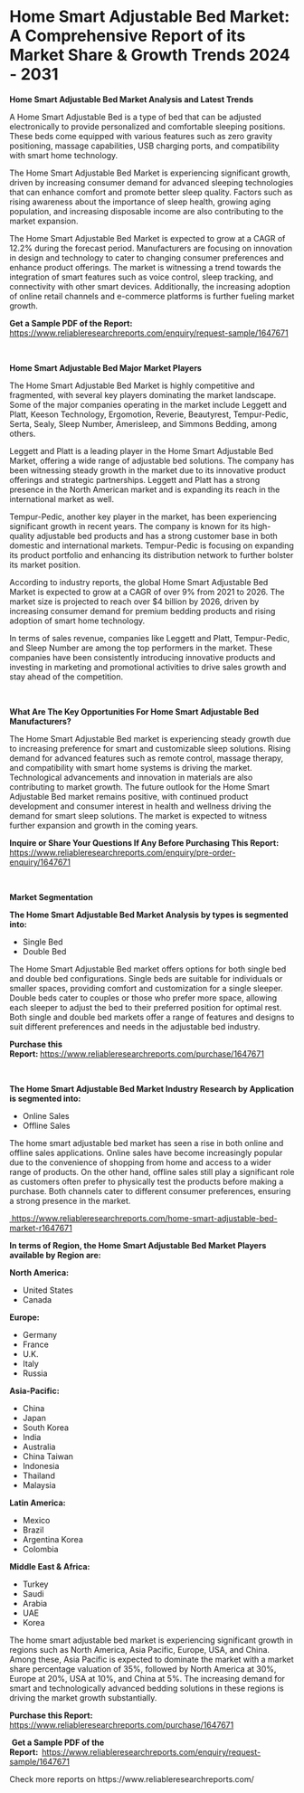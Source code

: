 <p><h1>Home Smart Adjustable Bed Market: A Comprehensive Report of its Market Share & Growth Trends 2024 - 2031</h1></p><p><strong>Home Smart Adjustable Bed Market Analysis and Latest Trends</strong></p>
<p><p>A Home Smart Adjustable Bed is a type of bed that can be adjusted electronically to provide personalized and comfortable sleeping positions. These beds come equipped with various features such as zero gravity positioning, massage capabilities, USB charging ports, and compatibility with smart home technology.</p><p>The Home Smart Adjustable Bed Market is experiencing significant growth, driven by increasing consumer demand for advanced sleeping technologies that can enhance comfort and promote better sleep quality. Factors such as rising awareness about the importance of sleep health, growing aging population, and increasing disposable income are also contributing to the market expansion.</p><p>The Home Smart Adjustable Bed Market is expected to grow at a CAGR of 12.2% during the forecast period. Manufacturers are focusing on innovation in design and technology to cater to changing consumer preferences and enhance product offerings. The market is witnessing a trend towards the integration of smart features such as voice control, sleep tracking, and connectivity with other smart devices. Additionally, the increasing adoption of online retail channels and e-commerce platforms is further fueling market growth.</p></p>
<p><strong>Get a Sample PDF of the Report:&nbsp;</strong> <a href="https://www.reliableresearchreports.com/enquiry/request-sample/1647671">https://www.reliableresearchreports.com/enquiry/request-sample/1647671</a></p>
<p>&nbsp;</p>
<p><strong>Home Smart Adjustable Bed Major Market Players</strong></p>
<p><p>The Home Smart Adjustable Bed Market is highly competitive and fragmented, with several key players dominating the market landscape. Some of the major companies operating in the market include Leggett and Platt, Keeson Technology, Ergomotion, Reverie, Beautyrest, Tempur-Pedic, Serta, Sealy, Sleep Number, Amerisleep, and Simmons Bedding, among others.</p><p>Leggett and Platt is a leading player in the Home Smart Adjustable Bed Market, offering a wide range of adjustable bed solutions. The company has been witnessing steady growth in the market due to its innovative product offerings and strategic partnerships. Leggett and Platt has a strong presence in the North American market and is expanding its reach in the international market as well.</p><p>Tempur-Pedic, another key player in the market, has been experiencing significant growth in recent years. The company is known for its high-quality adjustable bed products and has a strong customer base in both domestic and international markets. Tempur-Pedic is focusing on expanding its product portfolio and enhancing its distribution network to further bolster its market position.</p><p>According to industry reports, the global Home Smart Adjustable Bed Market is expected to grow at a CAGR of over 9% from 2021 to 2026. The market size is projected to reach over $4 billion by 2026, driven by increasing consumer demand for premium bedding products and rising adoption of smart home technology.</p><p>In terms of sales revenue, companies like Leggett and Platt, Tempur-Pedic, and Sleep Number are among the top performers in the market. These companies have been consistently introducing innovative products and investing in marketing and promotional activities to drive sales growth and stay ahead of the competition.</p></p>
<p>&nbsp;</p>
<p><strong>What Are The Key Opportunities For Home Smart Adjustable Bed Manufacturers?</strong></p>
<p><p>The Home Smart Adjustable Bed market is experiencing steady growth due to increasing preference for smart and customizable sleep solutions. Rising demand for advanced features such as remote control, massage therapy, and compatibility with smart home systems is driving the market. Technological advancements and innovation in materials are also contributing to market growth. The future outlook for the Home Smart Adjustable Bed market remains positive, with continued product development and consumer interest in health and wellness driving the demand for smart sleep solutions. The market is expected to witness further expansion and growth in the coming years.</p></p>
<p><strong>Inquire or Share Your Questions If Any Before Purchasing This Report:</strong> <a href="https://www.reliableresearchreports.com/enquiry/pre-order-enquiry/1647671">https://www.reliableresearchreports.com/enquiry/pre-order-enquiry/1647671</a></p>
<p>&nbsp;</p>
<p><strong>Market Segmentation</strong></p>
<p><strong>The Home Smart Adjustable Bed Market Analysis by types is segmented into:</strong></p>
<p><ul><li>Single Bed</li><li>Double Bed</li></ul></p>
<p><p>The Home Smart Adjustable Bed market offers options for both single bed and double bed configurations. Single beds are suitable for individuals or smaller spaces, providing comfort and customization for a single sleeper. Double beds cater to couples or those who prefer more space, allowing each sleeper to adjust the bed to their preferred position for optimal rest. Both single and double bed markets offer a range of features and designs to suit different preferences and needs in the adjustable bed industry.</p></p>
<p><strong>Purchase this Report:&nbsp;</strong><a href="https://www.reliableresearchreports.com/purchase/1647671">https://www.reliableresearchreports.com/purchase/1647671</a></p>
<p>&nbsp;</p>
<p><strong>The Home Smart Adjustable Bed Market Industry Research by Application is segmented into:</strong></p>
<p><ul><li>Online Sales</li><li>Offline Sales</li></ul></p>
<p><p>The home smart adjustable bed market has seen a rise in both online and offline sales applications. Online sales have become increasingly popular due to the convenience of shopping from home and access to a wider range of products. On the other hand, offline sales still play a significant role as customers often prefer to physically test the products before making a purchase. Both channels cater to different consumer preferences, ensuring a strong presence in the market.</p></p>
<p><a href="https://www.reliableresearchreports.com/home-smart-adjustable-bed-market-r1647671">&nbsp;https://www.reliableresearchreports.com/home-smart-adjustable-bed-market-r1647671</a></p>
<p><strong>In terms of Region, the Home Smart Adjustable Bed Market Players available by Region are:</strong></p>
<p>
    <p> <strong> North America: </strong>
        <ul>
            <li>United States</li>
            <li>Canada</li>
        </ul>
        </p> 
    <p> <strong> Europe: </strong>
        <ul>
            <li>Germany</li>
            <li>France</li>
            <li>U.K.</li>
            <li>Italy</li>
            <li>Russia</li>
        </ul>
        </p> 
    <p> <strong> Asia-Pacific: </strong>
        <ul>
            <li>China</li>
            <li>Japan</li>
            <li>South Korea</li>
            <li>India</li>
            <li>Australia</li>
            <li>China Taiwan</li>
            <li>Indonesia</li>
            <li>Thailand</li>
            <li>Malaysia</li>
        </ul>
        </p> 
    <p> <strong> Latin America: </strong>
        <ul>
            <li>Mexico</li>
            <li>Brazil</li>
            <li>Argentina Korea</li>
            <li>Colombia</li>
        </ul>
        </p> 
    <p> <strong> Middle East & Africa: </strong>
        <ul>
            <li>Turkey</li>
            <li>Saudi</li>
            <li>Arabia</li>
            <li>UAE</li>
            <li>Korea</li>
        </ul>
    </p>
    </p>
<p><p>The home smart adjustable bed market is experiencing significant growth in regions such as North America, Asia Pacific, Europe, USA, and China. Among these, Asia Pacific is expected to dominate the market with a market share percentage valuation of 35%, followed by North America at 30%, Europe at 20%, USA at 10%, and China at 5%. The increasing demand for smart and technologically advanced bedding solutions in these regions is driving the market growth substantially.</p></p>
<p><strong>Purchase this Report: </strong><a href="https://www.reliableresearchreports.com/purchase/1647671">https://www.reliableresearchreports.com/purchase/1647671</a></p>
<p>&nbsp;<strong>Get a Sample PDF of the Report:&nbsp;&nbsp;</strong><a href="https://www.reliableresearchreports.com/enquiry/request-sample/1647671">https://www.reliableresearchreports.com/enquiry/request-sample/1647671</a></p>
<p><strong></strong></p>
<p>Check more reports on https://www.reliableresearchreports.com/</p>